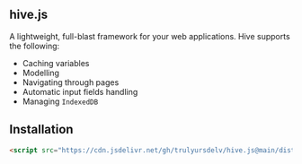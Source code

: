 ## hive.js
A lightweight, full-blast framework for your web applications. Hive supports the following:

- Caching variables
- Modelling
- Navigating through pages
- Automatic input fields handling
- Managing `IndexedDB`

## Installation

```html
<script src="https://cdn.jsdelivr.net/gh/trulyursdelv/hive.js@main/dist/hive.js"></script>
```
